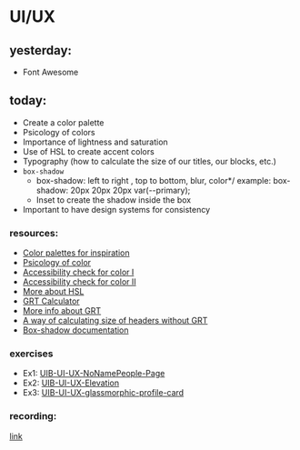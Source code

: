 # UI/UX

## yesterday:

- Font Awesome

## today:

- Create a color palette
- Psicology of colors
- Importance of lightness and saturation
- Use of HSL to create accent colors
- Typography (how to calculate the size of our titles, our blocks, etc.)
- `box-shadow`
  - box-shadow: left to right , top to bottom, blur, color\*/
    example: box-shadow: 20px 20px 20px var(--primary);
  - Inset to create the shadow inside the box
- Important to have design systems for consistency

### resources:

- [Color palettes for inspiration](https://colorhunt.co/)
- [Psicology of color](https://www.flux-academy.com/blog/the-psychology-of-color-how-valuable-web-designers-choose-colors)
- [Accessibility check for color I](https://webaim.org/resources/contrastchecker/)
- [Accessibility check for color II](https://webaim.org/resources/contrastchecker/)
- [More about HSL](https://blog.webdevsimplified.com/2021-06/hsl-color-format/)
- [GRT Calculator](https://grtcalculator.com/)
- [More info about GRT](https://pearsonified.com/golden-ratio-typography-intro/)
- [A way of calculating size of headers without GRT](http://zuga.net/articles/html-heading-elements/)
- [Box-shadow documentation](https://developer.mozilla.org/en-US/docs/Web/CSS/box-shadow)

### exercises

- Ex1: [UIB-UI-UX-NoNamePeople-Page](https://classroom.github.com/a/SZXvvMT2)
- Ex2: [UIB-UI-UX-Elevation](https://classroom.github.com/a/JZ2lwZ45)
- Ex3: [UIB-UI-UX-glassmorphic-profile-card](https://classroom.github.com/a/MCUFcFlz)

### recording:

[link](https://us02web.zoom.us/rec/share/374BnvXy7B-pHn1EMMeTii404yD5Zcf6xgp6ailPynib3v9zQtXe0zCtGThQNfV6.X9TMCKCpdKi8AdzN)

